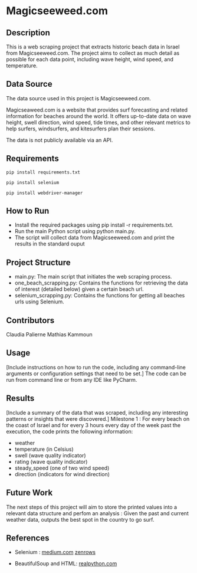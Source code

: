 # Magicseeweed.com

## Description
This is a web scraping project that extracts historic beach data in Israel from Magicseeweed.com.
The project aims to collect as much detail as possible for each data point, including wave height, wind speed, and temperature.

## Data Source
The data source used in this project is Magicseeweed.com.

Magicseaweed.com is a website that provides surf forecasting and related information for beaches around the world.
It offers up-to-date data on wave height, swell direction, wind speed, tide times, and other relevant metrics to help surfers, windsurfers, and kitesurfers plan their sessions.

The data is not publicly available via an API.

## Requirements
`pip install requirements.txt`

`pip install selenium`

`pip install webdriver-manager`

## How to Run
* Install the required packages using pip install -r requirements.txt. 
* Run the main Python script using python main.py. 
* The script will collect data from Magicseeweed.com and print the results in the standard ouput

## Project Structure
* main.py: The main script that initiates the web scraping process. 
* one_beach_scrapping.py: Contains the functions for retrieving the data of interest (detailed below) given a certain beach url. 
* selenium_scrapping.py: Contains the functions for getting all beaches urls using Selenium.

## Contributors
Claudia Palierne
Mathias Kammoun

## Usage
[Include instructions on how to run the code, including any command-line arguments or configuration settings that need to be set.]
The code can be run from command line or from any IDE like PyCharm.

## Results
[Include a summary of the data that was scraped, including any interesting patterns or insights that were discovered.]
Milestone 1 : For every beach on the coast of Israel and for every 3 hours every day of the week past the execution, the code prints the following information:
* weather
* temperature (in Celsius)
* swell (wave quality indicator)
* rating (wave quality indicator)
* steady_speed (one of two wind speed)
* direction (indicators for wind direction)

## Future Work
The next steps of this project will aim to store the printed values into a relevant data structure and perfom an analysis :
Given the past and current weather data, outputs the best spot in the country to go surf.

## References
* Selenium :
[medium.com](https://medium.com/pythoneers/web-scraping-using-selenium-python-6c511258ab50#:~:text=It%20is%20the%20process%20of,can%20scrape%20dynamic%20web%20easily)
[zenrows](https://www.zenrows.com/blog/scraping-javascript-rendered-web-pages#the-disadvantage-of-using-selenium)

* BeautifulSoup and HTML:
[realpython.com](https://realpython.com/beautiful-soup-web-scraper-python/)